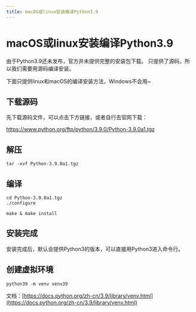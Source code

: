 ```yaml
---
title: macOS或linux安装编译Python3.9
---
```


# macOS或linux安装编译Python3.9

由于Python3.9还未发布，官方并未提供完整的安装包下载。
只提供了源码，所以我们需要用源码编译安装。

下面只提供linux和macOS的编译安装方法，Windows不会用~

## 下载源码
先下载源码文件，可以点击下方链接，或者自行去官网下载：

[https://www.python.org/ftp/python/3.9.0/Python-3.9.0a1.tgz
](https://www.python.org/ftp/python/3.9.0/Python-3.9.0a1.tgz
)

## 解压

```shell
tar -xvf Python-3.9.0a1.tgz
```

## 编译

```shell
cd Python-3.9.0a1.tgz
./configure

make & make install
```

## 安装完成

安装完成后，默认会提供Python3的版本，可以直接用Python3进入命令行。

## 创建虚拟环境

```shell
python39 -m venv venv39
```

文档：[https://docs.python.org/zh-cn/3.9/library/venv.html](https://docs.python.org/zh-cn/3.9/library/venv.html)


